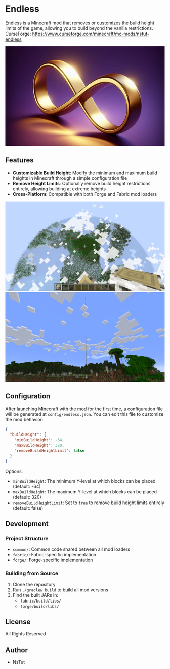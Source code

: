# Endless

Endless is a Minecraft mod that removes or customizes the build height limits of the game, allowing you to build beyond the vanilla restrictions.
CurseForge: https://www.curseforge.com/minecraft/mc-mods/nstut-endless

![Endless](assets/icon.png)

## Features

- **Customizable Build Height**: Modify the minimum and maximum build heights in Minecraft through a simple configuration file
- **Remove Height Limits**: Optionally remove build height restrictions entirely, allowing building at extreme heights
- **Cross-Platform**: Compatible with both Forge and Fabric mod loaders

![Demo image](assets/demo_1.png)
![Demo image](assets/demo_2.png)

## Configuration

After launching Minecraft with the mod for the first time, a configuration file will be generated at `config/endless.json`. You can edit this file to customize the mod behavior:

```json
{
  "buildHeight": {
    "minBuildHeight": -64,
    "maxBuildHeight": 320,
    "removeBuildHeightLimit": false
  }
}
```

Options:

- `minBuildHeight`: The minimum Y-level at which blocks can be placed (default: -64)
- `maxBuildHeight`: The maximum Y-level at which blocks can be placed (default: 320)
- `removeBuildHeightLimit`: Set to `true` to remove build height limits entirely (default: false)

## Development

### Project Structure

- `common/`: Common code shared between all mod loaders
- `fabric/`: Fabric-specific implementation
- `forge/`: Forge-specific implementation

### Building from Source

1. Clone the repository
2. Run `./gradlew build` to build all mod versions
3. Find the built JARs in:
   - `fabric/build/libs/`
   - `forge/build/libs/`

## License

All Rights Reserved

## Author

- NsTut
